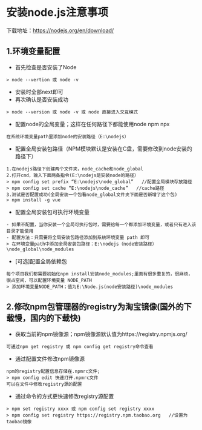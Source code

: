 # 安装node.js注意事项
下载地址：https://nodejs.org/en/download/
## 1.环境变量配置 

- 首先检查是否安装了Node 
```
> node --vertion 或 node -v
```
- 安装时全部next即可
- 再次确认是否安装成功
```
> node --version 或 node -v 或 node 直接进入交互模式 
```
- 配置node的全局变量；这样在任何路径下都能使用node npm npx
```
在系统环境变量path里添加node的安装路径（E:\nodejs）
```
- 配置全局安装包路径（NPM模块默认是安装在C盘，需要修改到node安装的路径下）
```
1.在nodejs路径下创建两个文件夹，node_cache和node_global
2.打开cmd，输入下面两条指令(E:\nodejs是安装node的路径）
> npm config set prefix “E:\nodejs\node_global”   //配置全局模块存放路径
> npm config set cache “E:\nodejs\node_cache”   //cache路径
3.测试是否配置成功(全局安装一个包看node_global文件夹下面是否新增了这个包)
> npm install -g vue
```
- 配置全局安装包可执行环境变量
```
- 如果不配置，当你安装一个全局可执行包时，需要给每一个都添加环境变量，或者只有进入该目录才能使用
- 配置方法：只需要将全局安装包路径添加到系统环境变量 path 即可
> 在环境变量path中添加全局安装包路径：E:\nodejs（node安装路径）\node_global\node_modules
```
- [可选]配置全局依赖包
```
每个项目我们都需要初始化npm install安装node_modules;里面有很多重复的，很麻烦，很占空间，可以配置环境变量 NODE_PATH
> 添加环境变量NODE_PATH；值为E:\Node.js(node安装路径)\node_modules
```
## 2.修改npm包管理器的registry为淘宝镜像(国外的下载慢，国内的下载快)
- 获取当前的npm镜像源；npm镜像源默认值为https://registry.npmjs.org/
```
可通过npm get registry 或 npm config get registry命令查看
```
- 通过配置文件修改npm镜像源
```
npm的registry配置信息存储在.npmrc文件;
> npm config edit 快速打开.npmrc文件
可以在文件中修改registry源的配置
```
- 通过命令的方式更快速修改registry源配置
```
> npm set registry xxxx 或 npm config set registry xxxx
> npm config set registry https://registry.npm.taobao.org   //设置为taobao镜像
```

